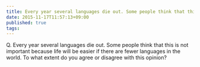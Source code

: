 ```yaml
---
title: Every year several languages die out. Some people think that this is not important because life will be easier if there are fewer languages in the world. To what extent do you agree or disagree with this opinion?
date: 2015-11-17T11:57:13+09:00
published: true
tags:
---
```



Q. Every year several languages die out. Some people think that this is not important because life will be easier if there are fewer languages in the world. To what extent do you agree or disagree with this opinion?

